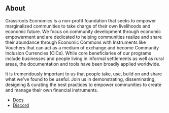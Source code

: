 ## About 

Grassroots Economics is a non-profit foundation that seeks to empower marginalized communities to take charge of their own livelihoods and economic future. We focus on community development through economic empowerment and are dedicated to helping communities realize and share their abundance through Economic Commons with Instruments like Vouchers that can act as a medium of exchange and become Community Inclusion Currencies (CICs). While core beneficiaries of our programs include businesses and people living in informal settlements as well as rural areas, the documentation and tools have been broadly applied worldwide.

It is tremendously important to us that people take, use, build on and share what we've found to be useful. Join us in demonstrating, disseminating, designing & curating the best practices to empower communities to create and manage their own financial instruments.

- [Docs](https://docs.grassecon.org)
- [Discord](https://discord.gg/xayVsrkHPQ)
